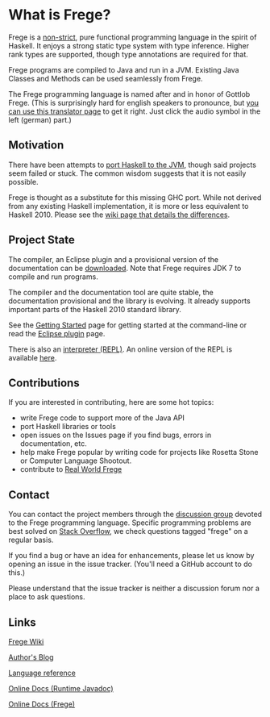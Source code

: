 What is Frege?
==============

Frege is a [non-strict](http://en.wikipedia.org/wiki/Non-strict_programming_language), 
pure functional programming language in the spirit of Haskell. 
It enjoys a strong static type system with type inference. 
Higher rank types are supported, though type annotations are required for that.

Frege programs are compiled to Java and run in a JVM. Existing Java Classes and Methods can be used seamlessly from Frege.

The Frege programming language is named after and in honor of Gottlob Frege. (This is surprisingly hard for english speakers to pronounce, but [you can use this translator page](http://translate.google.de/#de/en/Frege) to get it right. Just click the audio symbol in the left (german) part.)

Motivation
----------

There have been attempts to [port Haskell to the JVM](http://www.haskell.org/haskellwiki/GHC/FAQ#Why_isn.27t_GHC_available_for_.NET_or_on_the_JVM.3F), though said projects seem failed or stuck. The common wisdom suggests that it is not easily possible.

Frege is thought as a substitute for this missing GHC port. 
While not derived from any existing Haskell implementation, it is more or less equivalent to Haskell 2010. 
Please see the [wiki page that details the differences](https://github.com/Frege/frege/wiki/Differences-between-Frege-and-Haskell).

Project State
-------------

The compiler, an Eclipse plugin and a provisional version of the documentation can be [downloaded](https://github.com/Frege/frege/releases). 
Note that Frege requires JDK 7 to compile and run programs.

The compiler and the documentation tool are quite stable, the documentation provisional and the library is evolving. 
It already supports important parts of the Haskell 2010 standard library.

See the [Getting Started](https://github.com/Frege/frege/wiki/Getting-Started) page for 
getting started at the command-line or read the [Eclipse plugin](https://github.com/Frege/eclipse-plugin) page.

There is also an [interpreter (REPL)](https://github.com/Frege/frege-repl). 
An online version of the REPL is available [here](http://try.frege-lang.org/).

Contributions
-------------

If you are interested in contributing, here are some hot topics:

* write Frege code to support more of the Java API
* port Haskell libraries or tools
* open issues on the Issues page if you find bugs, errors in documentation, etc.
* help make Frege popular by writing code for projects like Rosetta Stone or Computer Language Shootout.
* contribute to [Real World Frege](https://github.com/Dierk/Real_World_Frege/)

Contact
-------

You can contact the project members through the
[discussion group](http://groups.google.com/group/frege-programming-language)
devoted to the Frege programming language.
Specific programming problems are best solved on
[Stack Overflow](http://stackoverflow.com/questions/tagged/frege),
we check questions tagged "frege" on a regular basis.

If you find a bug or have an idea for enhancements, please let us know by opening an issue in the issue tracker.
(You'll need a GitHub account to do this.)

Please understand that the issue tracker is neither a discussion forum nor a place to ask questions.

Links
----

[Frege Wiki](https://github.com/Frege/frege/wiki/_pages)

[Author's Blog](http://fregepl.blogspot.com/)

[Language reference](http://www.frege-lang.org/doc/Language.pdf)

[Online Docs (Runtime Javadoc)](http://www.frege-lang.org/doc/index.html)

[Online Docs (Frege)](http://www.frege-lang.org/doc/index.html)
